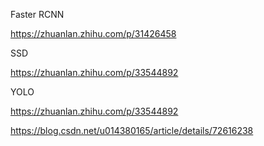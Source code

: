 Faster RCNN

https://zhuanlan.zhihu.com/p/31426458



SSD

https://zhuanlan.zhihu.com/p/33544892



YOLO

https://zhuanlan.zhihu.com/p/33544892

https://blog.csdn.net/u014380165/article/details/72616238